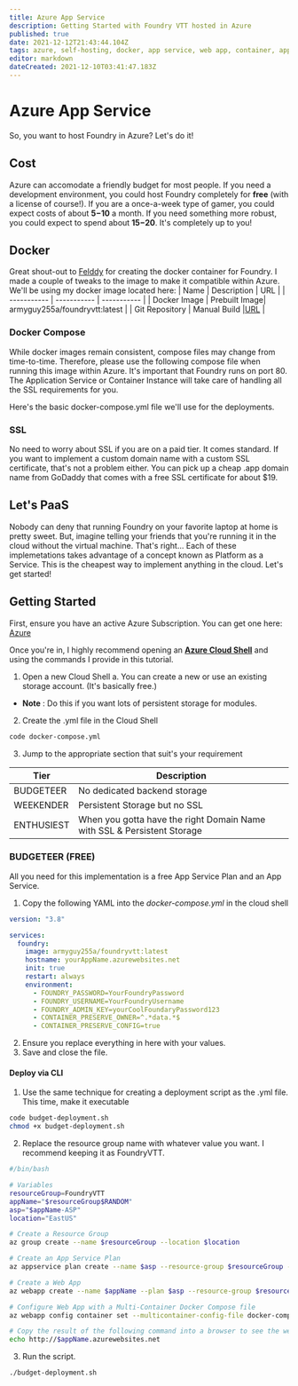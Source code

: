 ```yaml
---
title: Azure App Service
description: Getting Started with Foundry VTT hosted in Azure
published: true
date: 2021-12-12T21:43:44.104Z
tags: azure, self-hosting, docker, app service, web app, container, application service, web application
editor: markdown
dateCreated: 2021-12-10T03:41:47.183Z
---
```


# Azure App Service
So, you want to host Foundry in Azure? Let's do it!

## Cost
Azure can accomodate a friendly budget for most people. If you need a development environment, you could host Foundry completely for **free** (with a license of course!). If you are a once-a-week type of gamer, you could expect costs of about **$5-$10** a month. If you need something more robust, you could expect to spend about **$15-$20**. It's completely up to you!

## Docker
Great shout-out to [Felddy](https://github.com/felddy/foundryvtt-docker#readme) for creating the docker container for Foundry. I made a couple of tweaks to the image to make it compatible within Azure. We'll be using my docker image located here: 
| Name | Description | URL |
| ----------- | ----------- | ----------- |
| Docker Image | Prebuilt Image| armyguy255a/foundryvtt:latest |
| Git Repository | Manual Build |[URL](https://github.com/ArmyGuy255A/foundryvtt-docker/tree/armyguy/azureci) |

### Docker Compose
While docker images remain consistent, compose files may change from time-to-time. Therefore, please use the following compose file when running this image within Azure. It's important that Foundry runs on port 80. The Application Service or Container Instance will take care of handling all the SSL requirements for you.

Here's the basic docker-compose.yml file we'll use for the deployments.


### SSL
No need to worry about SSL if you are on a paid tier. It comes standard. If you want to implement a custom domain name with a custom SSL certificate, that's not a problem either. You can pick up a cheap .app domain name from GoDaddy that comes with a free SSL certificate for about $19. 

## Let's PaaS
Nobody can deny that running Foundry on your favorite laptop at home is pretty sweet. But, imagine telling your friends that you're running it in the cloud without the virtual machine. That's right... Each of these implemetations takes advantage of a concept known as Platform as a Service. This is the cheapest way to implement anything in the cloud. Let's get started!

## Getting Started
First, ensure you have an active Azure Subscription. You can get one here: [Azure](https://portal.azure.com)

Once you're in, I highly recommend opening an [**Azure Cloud Shell**](https://docs.microsoft.com/en-us/azure/cloud-shell/overview) and using the commands I provide in this tutorial.

1. Open a new Cloud Shell
	a. You can create a new or use an existing storage account. (It's basically free.)
  - **Note** : Do this if you want lots of persistent storage for modules.

2. Create the .yml file in the Cloud Shell
```bash
code docker-compose.yml
```

3. Jump to the appropriate section that suit's your requirement

| Tier | Description |
| ----------- | ----------- |
| BUDGETEER | No dedicated backend storage |
| WEEKENDER | Persistent Storage but no SSL |
| ENTHUSIEST | When you gotta have the right Domain Name with SSL & Persistent Storage |

### BUDGETEER (FREE)
All you need for this implementation is a free App Service Plan and an App Service. 

1. Copy the following YAML into the *docker-compose.yml* in the cloud shell
```yml
version: "3.8"

services:
  foundry:
    image: armyguy255a/foundryvtt:latest
    hostname: yourAppName.azurewebsites.net
    init: true
    restart: always
    environment:
      - FOUNDRY_PASSWORD=YourFoundryPassword
      - FOUNDRY_USERNAME=YourFoundryUsername
      - FOUNDRY_ADMIN_KEY=yourCoolFoundaryPassword123
      - CONTAINER_PRESERVE_OWNER=^.*data.*$
      - CONTAINER_PRESERVE_CONFIG=true
```
2. Ensure you replace everything in here with your values. 
3. Save and close the file. 

#### Deploy via CLI

1. Use the same technique for creating a deployment script as the .yml file. This time, make it executable

```bash
code budget-deployment.sh
chmod +x budget-deployment.sh
```

2. Replace the resource group name with whatever value you want. I recommend keeping it as FoundryVTT.
```bash
#/bin/bash

# Variables
resourceGroup=FoundryVTT
appName="$resourceGroup$RANDOM"
asp="$appName-ASP"
location="EastUS"

# Create a Resource Group
az group create --name $resourceGroup --location $location

# Create an App Service Plan
az appservice plan create --name $asp --resource-group $resourceGroup --location $location --is-linux --sku F1

# Create a Web App
az webapp create --name $appName --plan $asp --resource-group $resourceGroup

# Configure Web App with a Multi-Container Docker Compose file
az webapp config container set --multicontainer-config-file docker-compose.yml --name $appName --resource-group $resourceGroup

# Copy the result of the following command into a browser to see the web app.
echo http://$appName.azurewebsites.net
```

3. Run the script.
```code
./budget-deployment.sh
```


